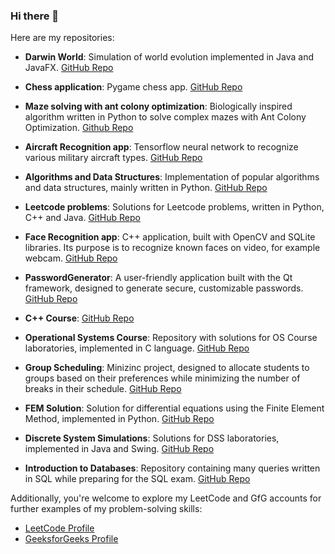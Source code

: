 ### Hi there 👋

Here are my repositories:

- **Darwin World**: Simulation of world evolution implemented in Java and JavaFX.
  [GitHub Repo](https://github.com/MaciejGrzybacz/Darwin-World)

- **Chess application**: Pygame chess app.
  [GitHub Repo](https://github.com/MaciejGrzybacz/ChessGame)

- **Maze solving with ant colony optimization**: Biologically inspired algorithm written in Python to solve complex mazes with Ant Colony Optimization.
  [Github Repo](https://github.com/MaciejGrzybacz/complex-maze-path-finding)

- **Aircraft Recognition app**: Tensorflow neural network to recognize various military aircraft types.
  [GitHub Repo](https://github.com/MaciejGrzybacz/AirplaneRecognition)

- **Algorithms and Data Structures**: Implementation of popular algorithms and data structures, mainly written in Python.
  [GitHub Repo](https://github.com/MaciejGrzybacz/AlgorithmsAndDataStructures)

- **Leetcode problems**: Solutions for Leetcode problems, written in Python, C++ and Java.
  [GitHub Repo](https://github.com/MaciejGrzybacz/Leetcode-problems)

- **Face Recognition app**: C++ application, built with OpenCV and SQLite libraries. Its purpose is to recognize known faces on video, for example webcam.
  [GitHub Repo](https://github.com/MaciejGrzybacz/FaceRecognizer)

- **PasswordGenerator**: A user-friendly application built with the Qt framework, designed to generate secure, customizable passwords.
  [GitHub Repo](https://github.com/MaciejGrzybacz/PasswordGenerator)

- **C++ Course**: [GitHub Repo](https://github.com/MaciejGrzybacz/CPP_Course)

- **Operational Systems Course**: Repository with solutions for OS Course laboratories, implemented in C language.
  [GitHub Repo](https://github.com/MaciejGrzybacz/SysOpy)

- **Group Scheduling**: Minizinc project, designed to allocate students to groups based on their preferences while minimizing the number of breaks in their schedule.
  [GitHub Repo](https://github.com/MaciejGrzybacz/GroupScheduling)

- **FEM Solution**: Solution for differential equations using the Finite Element Method, implemented in Python.
  [GitHub Repo](https://github.com/MaciejGrzybacz/FEM)

- **Discrete System Simulations**: Solutions for DSS laboratories, implemented in Java and Swing.
  [GitHub Repo](https://github.com/MaciejGrzybacz/Discrete-Event-System-Simulations)

- **Introduction to Databases**: Repository containing many queries written in SQL while preparing for the SQL exam.
  [GitHub Repo](https://github.com/MaciejGrzybacz/Introduction-to-Databases)

Additionally, you're welcome to explore my LeetCode and GfG accounts for further examples of my problem-solving skills:

- [LeetCode Profile](https://leetcode.com/006maciek/)
- [GeeksforGeeks Profile](https://auth.geeksforgeeks.org/user/006mae309)
